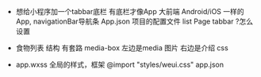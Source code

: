 - 想给小程序加一个tabbar底栏
    有底栏才像App 大前端
    Android/iOS 一样的App,
    navigationBar导航条 App.json 项目的配置文件
    list Page
    tabbar ?怎么设置

- 食物列表
    结构 有套路 media-box 左边是media 图片 右边是介绍
    css

- app.wxss 全局的样式，框架 @import "styles/weui.css"
  app.json 
